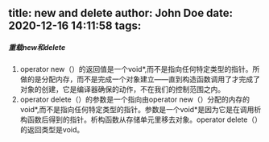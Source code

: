 title: new and delete
author: John Doe
date: 2020-12-16 14:11:58
tags:
---
##### 重载new和delete   
1. operator new（）的返回值是一个void*,而不是指向任何特定类型的指针。所做的是分配内存，而不是完成一个对象建立——直到构造函数调用了才完成了对象的创建，它是编译器确保的动作，不在我们的控制范围之内。   
2. operator delete（）的参数是一个指向由operator new（）分配的内存的void*,而不是指向任何特定类型的指针。参数是一个void*是因为它是在调用析构函数后得到的指针。析构函数从存储单元里移去对象。operator delete（）的返回类型是void。